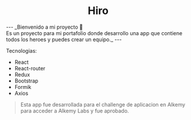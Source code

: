<h1 align="center">Hiro</h1>
---
_Bienvenido a mi proyecto 👋<br /> Es un proyecto para mi portafolio donde desarrollo una app que contiene todos los heroes y puedes crear un equipo._
---
 
Tecnologias:
- React
- React-router
- Redux
- Bootstrap
- Formik
- Axios

>Esta app fue desarrollada para el challenge de aplicacion en Alkemy para acceder a Alkemy Labs y fue aprobado.
